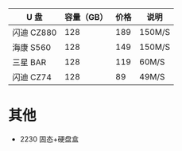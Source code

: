 | U 盘      | 容量（GB） | 价格  | 说明     |
| -------- | ------ | --- | ------ |
| 闪迪 CZ880 | 128    | 189 | 150M/S |
| 海康 S560  | 128    | 149 | 150M/S |
| 三星 BAR   | 128    | 119 | 60M/S  |
| 闪迪 CZ74  | 128    | 89  | 49M/S  |
# 其他

- 2230 固态+硬盘盒